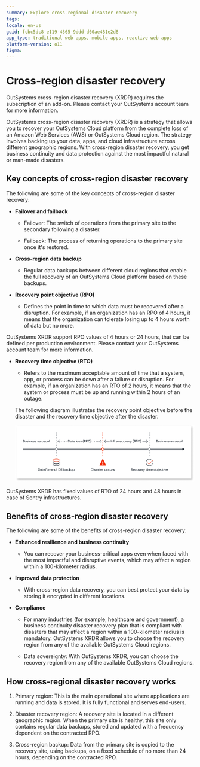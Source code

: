 ```yaml
---
summary: Explore cross-regional disaster recovery
tags: 
locale: en-us
guid: fcbc5dc8-e119-4365-9ddd-d60ae481e2d8
app_type: traditional web apps, mobile apps, reactive web apps
platform-version: o11
figma:
---
```


# Cross-region disaster recovery

<div class="info" markdown="1">

OutSystems cross-region disaster recovery (XRDR) requires the subscription of an add-on. Please contact your OutSystems account team for more information.

</div>

OutSystems cross-region disaster recovery (XRDR) is a strategy that allows you to recover your OutSystems Cloud platform from the complete loss of an Amazon Web Services (AWS) or OutSystems Cloud region. The strategy involves backing up your data, apps, and cloud infrastructure across different geographic regions. With cross-region disaster recovery, you get business continuity and data protection against the most impactful natural or man-made disasters.

## Key concepts of cross-region disaster recovery

The following are some of the key concepts of cross-region disaster recovery:

* **Failover and failback**

    * Failover: The switch of operations from the primary site to the secondary following a disaster.

    * Failback: The process of returning operations to the primary site once it's restored.

* **Cross-region data backup**

    * Regular data backups between different cloud regions that enable the full recovery of an OutSystems Cloud platform based on these backups.

* **Recovery point objective (RPO)**

    * Defines the point in time to which data must be recovered after a disruption. For example, if an organization has an RPO of 4 hours, it means that the organization can tolerate losing up to 4 hours worth of data but no more.
 
<div class="info" markdown="1">

OutSystems XRDR support RPO values of 4 hours or 24 hours, that can be defined per production environment. Please contact your OutSystems account team for more information.

</div>


* **Recovery time objective (RTO)**

    * Refers to the maximum acceptable amount of time that a system, app, or process can be down after a failure or disruption. For example, if an organization has an RTO of 2 hours, it means that the system or process must be up and running within 2 hours of an outage. 

    The following diagram illustrates the recovery point objective before the disaster and the recovery time objective after the disaster.

    ![Diagram illustrating the recovery point objective before the disaster and the recovery time objective after the disaster.](images/recovery-time-point-objective-diag.png "Recovery point objective and recovery time objective diagram")

<div class="info" markdown="1">

OutSystems XRDR has fixed values of RTO of 24 hours and 48 hours in case of Sentry infrastructures.

</div>

## Benefits of cross-region disaster recovery

The following are some of the benefits of cross-region disaster recovery:

* **Enhanced resilience and business continuity**

    * You can recover your business-critical apps even when faced with the most impactful and disruptive events, which may affect a region within a 100-kilometer radius.

* **Improved data protection**

    * With cross-region data recovery, you can best protect your data by storing it encrypted in different locations.

* **Compliance**

    * For many industries (for example, healthcare and government), a business continuity disaster recovery plan that is compliant with disasters that may affect a region within a 100-kilometer radius is mandatory. OutSystems XRDR allows you to choose the recovery region from any of the available OutSystems Cloud regions. 

    * Data sovereignty: With OutSystems XRDR, you can choose the recovery region from any of the available OutSystems Cloud regions.

## How cross-regional disaster recovery works

1. Primary region: This is the main operational site where applications are running and data is stored. It is fully functional and serves end-users.

2. Disaster recovery region: A recovery site is located in a different geographic region. When the primary site is healthy, this site only contains regular data backups, stored and updated with a frequency dependent on the contracted RPO.

3. Cross-region backup: Data from the primary site is copied to the recovery site, using backups, on a fixed schedule of no more than 24 hours, depending on the contracted RPO.



